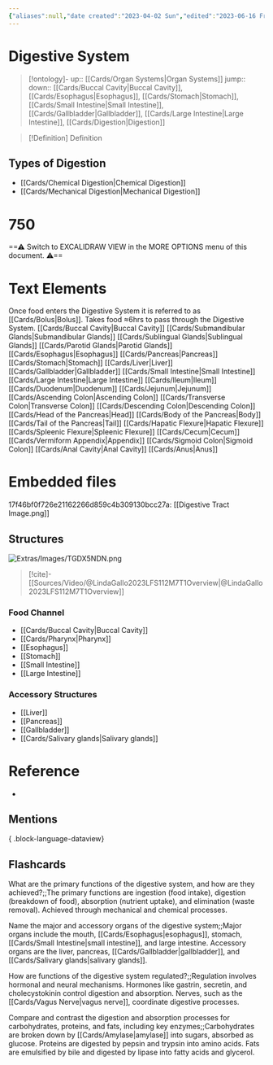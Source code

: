 ```yaml
---
{"aliases":null,"date created":"2023-04-02 Sun","edited":"2023-06-16 Fri","tags":["Uni/HBIO1009","Uni/LFS122","Uni/LFS112","flashcards/LFS112"],"dg-publish":true,"permalink":"/cards/digestive-system/","dgPassFrontmatter":true}
---
```


# Digestive System

> [!ontology]-
> up:: [[Cards/Organ Systems\|Organ Systems]]
> jump:: 
> down:: [[Cards/Buccal Cavity\|Buccal Cavity]], [[Cards/Esophagus\|Esophagus]], [[Cards/Stomach\|Stomach]], [[Cards/Small Intestine\|Small Intestine]], [[Cards/Gallbladder\|Gallbladder]], [[Cards/Large Intestine\|Large Intestine]], [[Cards/Digestion\|Digestion]]

> [!Definition] Definition

## Types of Digestion

- [[Cards/Chemical Digestion\|Chemical Digestion]]
- [[Cards/Mechanical Digestion\|Mechanical Digestion]]


<div class="transclusion internal-embed is-loaded"><div class="markdown-embed">

<div class="markdown-embed-title">

# 750

</div>



==⚠  Switch to EXCALIDRAW VIEW in the MORE OPTIONS menu of this document. ⚠==
# Text Elements
Once food enters the Digestive System it is referred to as [[Cards/Bolus\|Bolus]]. 
Takes food ≈6hrs to pass through the Digestive System. 
[[Cards/Buccal Cavity\|Buccal Cavity]] 
[[Cards/Submandibular Glands\|Submandibular Glands]] 
[[Cards/Sublingual Glands\|Sublingual Glands]] 
[[Cards/Parotid Glands\|Parotid Glands]] 
[[Cards/Esophagus\|Esophagus]] 
[[Cards/Pancreas\|Pancreas]] 
[[Cards/Stomach\|Stomach]] 
[[Cards/Liver\|Liver]] 
[[Cards/Gallbladder\|Gallbladder]] 
[[Cards/Small Intestine\|Small Intestine]] 
[[Cards/Large Intestine\|Large Intestine]] 
[[Cards/Ileum\|Ileum]] 
[[Cards/Duodenum\|Duodenum]] 
[[Cards/Jejunum\|Jejunum]] 
[[Cards/Ascending Colon\|Ascending Colon]] 
[[Cards/Transverse Colon\|Transverse Colon]] 
[[Cards/Descending Colon\|Descending Colon]] 
[[Cards/Head of the Pancreas\|Head]] 
[[Cards/Body of the Pancreas\|Body]] 
[[Cards/Tail of the Pancreas\|Tail]] 
[[Cards/Hapatic Flexure\|Hapatic Flexure]] 
[[Cards/Spleenic Flexure\|Spleenic Flexure]] 
[[Cards/Cecum\|Cecum]] 
[[Cards/Vermiform Appendix\|Appendix]] 
[[Cards/Sigmoid Colon\|Sigmoid Colon]] 
[[Cards/Anal Cavity\|Anal Cavity]] 
[[Cards/Anus\|Anus]] 

# Embedded files
17f46bf0f726e21162266d859c4b309130bcc27a: [[Digestive Tract Image.png]]



</div></div>


## Structures

![Extras/Images/TGDX5NDN.png](/img/user/Extras/Images/TGDX5NDN.png)

> [!cite]-
> [[Sources/Video/@LindaGallo2023LFS112M7T1Overview\|@LindaGallo2023LFS112M7T1Overview]]

### Food Channel

- [[Cards/Buccal Cavity\|Buccal Cavity]]
- [[Cards/Pharynx\|Pharynx]]
- [[Esophagus]]
- [[Stomach]]
- [[Small Intestine]]
- [[Large Intestine]]

### Accessory Structures

- [[Liver]]
- [[Pancreas]]
- [[Gallbladder]]
- [[Cards/Salivary glands\|Salivary glands]]

# Reference

- 

## Mentions


{ .block-language-dataview}

## Flashcards

What are the primary functions of the digestive system, and how are they achieved?;;The primary functions are ingestion (food intake), digestion (breakdown of food), absorption (nutrient uptake), and elimination (waste removal). Achieved through mechanical and chemical processes.
<!--SR:!2024-09-29,27,270-->

Name the major and accessory organs of the digestive system;;Major organs include the mouth, [[Cards/Esophagus\|esophagus]], stomach, [[Cards/Small Intestine\|small intestine]], and large intestine. Accessory organs are the liver, pancreas, [[Cards/Gallbladder\|gallbladder]], and [[Cards/Salivary glands\|salivary glands]].
<!--SR:!2024-12-07,96,270-->

How are functions of the digestive system regulated?;;Regulation involves hormonal and neural mechanisms. Hormones like gastrin, secretin, and cholecystokinin control digestion and absorption. Nerves, such as the [[Cards/Vagus Nerve\|vagus nerve]], coordinate digestive processes.
<!--SR:!2024-10-03,31,230-->

Compare and contrast the digestion and absorption processes for carbohydrates, proteins, and fats, including key enzymes;;Carbohydrates are broken down by [[Cards/Amylase\|amylase]] into sugars, absorbed as glucose. Proteins are digested by pepsin and trypsin into amino acids. Fats are emulsified by bile and digested by lipase into fatty acids and glycerol.
<!--SR:!2024-09-05,3,210-->
